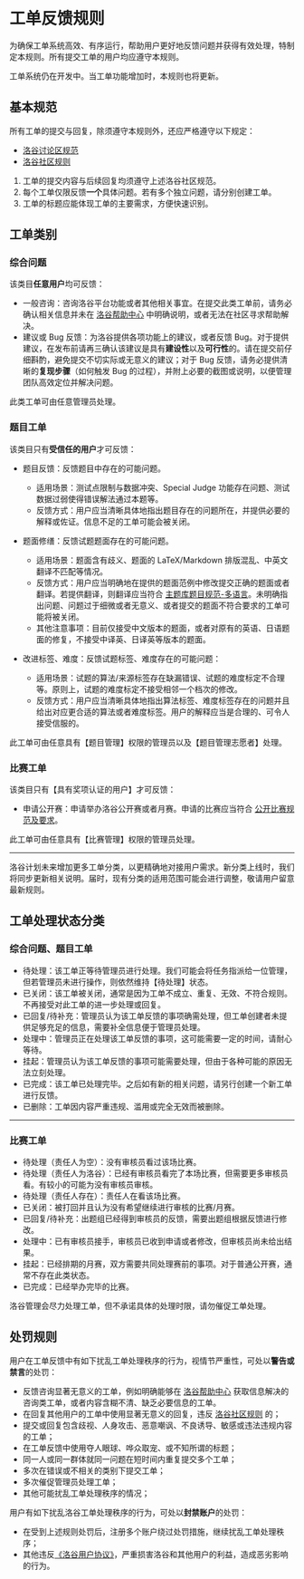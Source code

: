 # 工单反馈规则

为确保工单系统高效、有序运行，帮助用户更好地反馈问题并获得有效处理，特制定本规则。所有提交工单的用户均应遵守本规则。

工单系统仍在开发中。当工单功能增加时，本规则也将更新。

## 基本规范

所有工单的提交与回复，除须遵守本规则外，还应严格遵守以下规定：

- [洛谷讨论区规范](../community/discuss)
- [洛谷社区规则](../community)

1. 工单的提交内容与后续回复均须遵守上述洛谷社区规范。
2. 每个工单仅限反馈**一个**具体问题。若有多个独立问题，请分别创建工单。
3. 工单的标题应能体现工单的主要需求，方便快速识别。

## 工单类别

### 综合问题

该类目**任意用户**均可反馈：

- 一般咨询：咨询洛谷平台功能或者其他相关事宜。在提交此类工单前，请务必确认相关信息并未在 [洛谷帮助中心](https://help.luogu.com.cn/) 中明确说明，或者无法在社区寻求帮助解决。
- 建议或 Bug 反馈：为洛谷提供各项功能上的建议，或者反馈 Bug。对于提供建议，在发布前请再三确认该建议是具有**建设性**以及**可行性**的。请在提交前仔细斟酌，避免提交不切实际或无意义的建议；对于 Bug 反馈，请务必提供清晰的**复现步骤**（如何触发 Bug 的过程），并附上必要的截图或说明，以便管理团队高效定位并解决问题。

此类工单可由任意管理员处理。

### 题目工单

该类目只有**受信任的用户**才可反馈：

- 题目反馈：反馈题目中存在的可能问题。
    - 适用场景：测试点限制与数据冲突、Special Judge 功能存在问题、测试数据过弱使得错误解法通过本题等。
    - 反馈方式：用户应当清晰具体地指出题目存在的问题所在，并提供必要的解释或佐证。信息不足的工单可能会被关闭。

- 题面修缮：反馈试题题面存在的可能问题。
    - 适用场景：题面含有歧义、题面的 LaTeX/Markdown 排版混乱、中英文翻译不匹配等情况。
    - 反馈方式：用户应当明确地在提供的题面范例中修改提交正确的题面或者翻译。若提供翻译，则翻译应当符合 [主题库题目规范-多语言](../academic/problem-standard.md#translate)。未明确指出问题、问题过于细微或者无意义、或者提交的题面不符合要求的工单可能将被关闭。
    - 其他注意事项：目前仅接受中文版本的题面，或者对原有的英语、日语题面的修复，不接受中译英、日译英等版本的题面。

- 改进标签、难度：反馈试题标签、难度存在的可能问题：
    - 适用场景：试题的算法/来源标签存在缺漏错误、试题的难度标定不合理等。原则上，试题的难度标定不接受相邻一个档次的修改。
    - 反馈方式：用户应当清晰具体地指出算法标签、难度标签存在的问题并且给出对应更合适的算法或者难度标签。用户的解释应当是合理的、可令人接受信服的。

此工单可由任意具有【题目管理】权限的管理员以及【题目管理志愿者】处理。

### 比赛工单

该类目只有【具有奖项认证的用户】才可反馈：

- 申请公开赛：申请举办洛谷公开赛或者月赛。申请的比赛应当符合 [公开比赛规范及要求](../academic/opencontest-standard.md)。

此工单可由任意具有【比赛管理】权限的管理员处理。

---

洛谷计划未来增加更多工单分类，以更精确地对接用户需求。新分类上线时，我们将同步更新相关说明。届时，现有分类的适用范围可能会进行调整，敬请用户留意最新规则。

## 工单处理状态分类

### 综合问题、题目工单

- 待处理：该工单正等待管理员进行处理。我们可能会将任务指派给一位管理，但若管理员未进行操作，则依然维持【待处理】状态。
- 已关闭：该工单被关闭，通常是因为工单不成立、重复、无效、不符合规则。不再接受对此工单的进一步处理或回复。
- 已回复/待补充：管理员认为该工单反馈的事项确需处理，但工单创建者未提供足够充足的信息，需要补全信息便于管理员处理。
- 处理中：管理员正在处理该工单反馈的事项，这可能需要一定的时间，请耐心等待。
- 挂起：管理员认为该工单反馈的事项可能需要处理，但由于各种可能的原因无法立刻处理。
- 已完成：该工单已处理完毕。之后如有新的相关问题，请另行创建一个新工单进行反馈。
- 已删除：工单因内容严重违规、滥用或完全无效而被删除。

---

### 比赛工单

- 待处理（责任人为空）：没有审核员看过该场比赛。
- 待处理（责任人为洛谷）：已经有审核员看完了本场比赛，但需要更多审核员看。有较小的可能为没有审核员审核。
- 待处理（责任人存在）：责任人在看该场比赛。
- 已关闭：被打回并且认为没有希望继续进行审核的比赛/月赛。
- 已回复/待补充：出题组已经得到审核员的反馈，需要出题组根据反馈进行修改。
- 处理中：已有审核员接手，审核员已收到申请或者修改，但审核员尚未给出结果。
- 挂起：已经排期的月赛，双方需要共同处理赛前的事项。对于普通公开赛，通常不存在此类状态。
- 已完成：已经举办完毕的比赛。

洛谷管理会尽力处理工单，但不承诺具体的处理时限，请勿催促工单处理。

## 处罚规则

用户在工单反馈中有如下扰乱工单处理秩序的行为，视情节严重性，可处以**警告或禁言**的处罚：

- 反馈咨询显著无意义的工单，例如明确能够在 [洛谷帮助中心](https://help.luogu.com.cn/) 获取信息解决的咨询类工单，或者内容含糊不清、缺乏必要信息的工单。
- 在回复其他用户的工单中使用显著无意义的回复，违反 [洛谷社区规则](index.md) 的；
- 提交或回复包含歧视、人身攻击、恶意嘲讽、不良诱导、敏感或违法违规内容的工单；
- 在工单反馈中使用夺人眼球、哗众取宠、或不知所谓的标题；
- 同一人或同一群体就同一问题在短时间内重复提交多个工单；
- 多次在错误或不相关的类别下提交工单；
- 多次催促管理员处理工单；
- 其他可能扰乱工单处理秩序的情况；

用户有如下扰乱洛谷工单处理秩序的行为，可处以**封禁账户**的处罚：

- 在受到上述规则处罚后，注册多个账户绕过处罚措施，继续扰乱工单处理秩序；
- 其他违反[《洛谷用户协议》](/ula/luogu.md)，严重损害洛谷和其他用户的利益，造成恶劣影响的行为。
